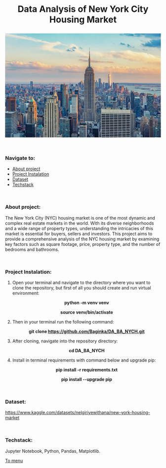 # <p align="center">Data Analysis of New York City Housing Market</p>
<p align="center"><img src="Images/istockphoto-1406960186-612x612.jpg"></p><br /><a name="menu"></a>
               
### Navigate to:

  * [About project](#about)
  * [Project Instalation](#project)
  * [Dataset](#data)
  * [Techstack](#tech)


<br /><a name="about"></a>
### About project:
The New York City (NYC) housing market is one of the most dynamic and complex real estate markets in the world. With its diverse neighborhoods and a wide range of property types, understanding the intricacies of this market is essential for buyers, sellers and investors. This project aims to provide a comprehensive analysis of the NYC housing market by examining key factors such as square footage, price, property type, and the number of bedrooms and bathrooms.

<a name="project"></a><br />
### Project Instalation:

1. Open your terminal and navigate to the directory where you want to clone the repository, but first of all you should create and run virtual environment:<br />
**<p align="center">python -m venv venv</p>**
**<p align="center">source venv/bin/activate</p>**

2. Then in your terminal run the following command:<br />
**<p align="center">git clone https://github.com/Baginka/DA_BA_NYCH.git</p>**

3. After cloning, navigate into the repository directory:<br />
**<p align="center">cd DA_BA_NYCH</p>**

4. Install in terminal requirements with command below and upgrade pip:<br />
**<p align="center">pip install -r requirements.txt</p>**
**<p align="center">pip install --upgrade pip</p>**


<a name="data"></a><br />
### Dataset:
https://www.kaggle.com/datasets/nelgiriyewithana/new-york-housing-market

<a name="tech"></a><br />
### Techstack:
Jupyter Notebook, Python, Pandas, Matplotlib.

[To menu](#menu)

